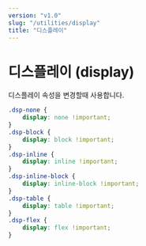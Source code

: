```yaml
---
version: "v1.0"
slug: "/utilities/display"
title: "디스플레이"
---
```


# 디스플레이 (display)
디스플레이 속성을 변경할때 사용합니다.

<div class="card">

```css
.dsp-none {
	display: none !important;
}
.dsp-block {
	display: block !important;
}
.dsp-inline {
	display: inline !important;
}
.dsp-inline-block {
	display: inline-block !important;
}
.dsp-table {
	display: table !important;
}
.dsp-flex {
	display: flex !important;
}
```
</div>